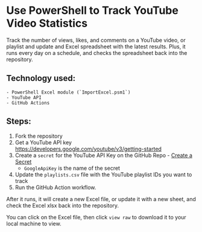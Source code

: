 # Use PowerShell to Track YouTube Video Statistics

Track the number of views, likes, and comments on a YouTube video, or playlist and update and Excel spreadsheet with the latest results. Plus, it runs every day on a schedule, and checks the spreadsheet back into the repository.

## Technology used:

    - PowerShell Excel module (`ImportExcel.psm1`)
    - YouTube API
    - GitHub Actions

## Steps:

1. Fork the repository
1. Get a YouTube API key https://developers.google.com/youtube/v3/getting-started
1. Create a `secret` for the YouTube API Key on the GitHub Repo - [Create a Secret](https://github.com/Azure/actions-workflow-samples/blob/master/assets/create-secrets-for-GitHub-workflows.md#:~:text=Creating%20secrets%201%20On%20GitHub%2C%20navigate%20to%20the,value%20for%20your%20secret.%207%20Click%20Add%20secret.)
    - `GoogleApiKey` is the name of the secret
1. Update the `playlists.csv` file with the YouTube playlist IDs you want to track
1. Run the GitHub Action workflow.

After it runs, it will create a new Excel file, or update it with a new sheet, and check the Excel xlsx back into the repository.

You can click on the Excel file, then click `view raw` to download it to your local machine to view.